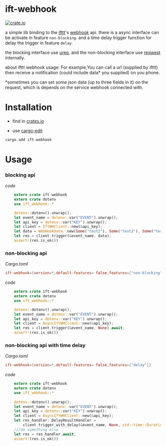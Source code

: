 # ift-webhook

[![crate.io](https://img.shields.io/crates/v/ift-webhook)](https://crates.io/crates/ift-webhook)

a simple lib binding to the [ifttt](https://ifttt.com/home)'s [webhook](https://ifttt.com/maker_webhooks) api.
there is a async interface can be activate in feature `non-blocking`.
and a time delay trigger function for delay the trigger in feature `delay`.

the blocking interface use [ureq](https://crates.io/crates/ureq),
and the non-blocking interface use [reqwest](https://crates.io/crates/reqwest) internally.

about ifttt webhook usage:
For example,You can call a url (supplied by ifttt) then receive a notification (could include data* you supplied) on you phone.

*sometimes you can set some json data (up to three fields in it) on the request, which is depends on the service webhook connected with.

# Installation

- find in [crates.io](https://crates.io/crates/ift-webhook)

- use [cargo-edit](https://crates.io/crates/cargo-edit)
```sh
cargo add ift-webhook
```

# Usage
### blocking api
*code*
```rust
    extern crate ift-webhook
    extern crate dotenv
    use ift_webhook::*

    dotenv::dotenv().unwrap();
    let event_name = dotenv::var("EVENT").unwrap();
    let api_key = dotenv::var("KEY").unwrap();
    let client = IftWHClient::new(&api_key);
    let data = WebHookData::new(Some("test1"), Some("test2"), Some("test3"));
    let res = client.trigger(&event_name, data);
    assert!(res.is_ok())
```
### non-blocking api
*Cargo.toml*
```toml
ift-webhook={version=*,default-features= false,features=["non-blocking"]}
```
*code*
```rust
    extern crate ift-webhook
    extern crate dotenv
    use ift_webhook::*

    dotenv::dotenv().unwrap();
    let event_name = dotenv::var("EVENT").unwrap();
    let api_key = dotenv::var("KEY").unwrap();
    let client = AsyncIftWHClient::new(&api_key);
    let res = client.trigger(&event_name, None).await;
    assert!(res.is_ok())
```
### non-blocking api with time delay
*Cargo.toml*
```toml
ift-webhook={version=*,default-features= false,features=["delay"]}
```
*code*
```rust
    extern crate ift-webhook
    extern crate dotenv
    use ift_webhook::*
    
    dotenv::dotenv().unwrap();
    let event_name = dotenv::var("EVENT").unwrap();
    let api_key = dotenv::var("KEY").unwrap();
    let client = AsyncIftWHClient::new(&api_key);
    let res_handler: DelayResultHandler =
        client.trigger_with_delay(&event_name, None, std::time::Duration::from_secs(5));
    ///do something else
    let res = res_handler.await;
    assert!(res.is_ok())
```